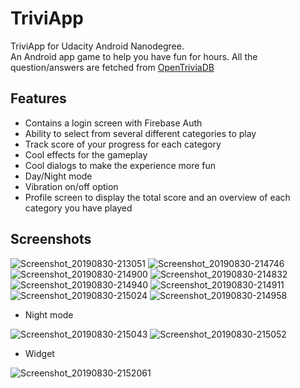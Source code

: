 # TriviApp
TriviApp for Udacity Android Nanodegree.     
An Android app game to help you have fun for hours. All the question/answers are fetched from [OpenTriviaDB](https://opentdb.com/)

## Features
 - Contains a login screen with Firebase Auth
 - Ability to select from several different categories to play
 - Track score of your progress for each category
 - Cool effects for the gameplay
 - Cool dialogs to make the experience more fun
 - Day/Night mode
 - Vibration on/off option
 - Profile screen to display the total score and an overview of each category you have played
 
## Screenshots
![Screenshot_20190830-213051](https://user-images.githubusercontent.com/11368889/64077937-c8c98700-ccdd-11e9-86d9-d2eaa44e1e12.jpg)
![Screenshot_20190830-214746](https://user-images.githubusercontent.com/11368889/64077936-c8c98700-ccdd-11e9-8a15-3bf70adce983.jpg)
![Screenshot_20190830-214900](https://user-images.githubusercontent.com/11368889/64077935-c830f080-ccdd-11e9-9d3d-940319bb2cfe.jpg)
![Screenshot_20190830-214832](https://user-images.githubusercontent.com/11368889/64077934-c830f080-ccdd-11e9-9ec4-d0c98d38ad94.jpg)
![Screenshot_20190830-214940](https://user-images.githubusercontent.com/11368889/64077933-c830f080-ccdd-11e9-9ead-71a8bc150079.jpg)
![Screenshot_20190830-214911](https://user-images.githubusercontent.com/11368889/64077932-c7985a00-ccdd-11e9-8454-d8a118ef50bf.jpg)
![Screenshot_20190830-215024](https://user-images.githubusercontent.com/11368889/64077931-c7985a00-ccdd-11e9-8417-5df7d4a7921b.jpg)
![Screenshot_20190830-214958](https://user-images.githubusercontent.com/11368889/64077930-c7985a00-ccdd-11e9-9790-71e3cec69ed3.jpg)

- Night mode


![Screenshot_20190830-215043](https://user-images.githubusercontent.com/11368889/64077928-c6ffc380-ccdd-11e9-8030-1715bb6c6f35.jpg)
![Screenshot_20190830-215052](https://user-images.githubusercontent.com/11368889/64077929-c6ffc380-ccdd-11e9-9c62-298d9fbd69a6.jpg)

- Widget


![Screenshot_20190830-2152061](https://user-images.githubusercontent.com/11368889/64077927-c6ffc380-ccdd-11e9-8798-5216948d4fc8.jpg)
